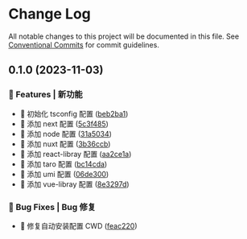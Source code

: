 # Change Log

All notable changes to this project will be documented in this file.
See [Conventional Commits](https://conventionalcommits.org) for commit guidelines.

## 0.1.0 (2023-11-03)

### 🎸 Features | 新功能

- 🎸 初始化 tsconfig 配置 ([beb2ba1](https://github.com/draco-china/draco-lab/blob/main/tools/tsconfig/commit/beb2ba19347c3403151040029f407bbce8150547))
- 🎸 添加 next 配置 ([5c3f485](https://github.com/draco-china/draco-lab/blob/main/tools/tsconfig/commit/5c3f48540e54471129a7ae38cae4afa588fc589a))
- 🎸 添加 node 配置 ([31a5034](https://github.com/draco-china/draco-lab/blob/main/tools/tsconfig/commit/31a50347c973acdb72d720e928eebd49498d8d4b))
- 🎸 添加 nuxt 配置 ([3b36ccb](https://github.com/draco-china/draco-lab/blob/main/tools/tsconfig/commit/3b36ccbe694bc574578bcab7d120a427b50bd349))
- 🎸 添加 react-libray 配置 ([aa2ce1a](https://github.com/draco-china/draco-lab/blob/main/tools/tsconfig/commit/aa2ce1ae9a54cdfd842084efdaa60628d36a6318))
- 🎸 添加 taro 配置 ([bc14cda](https://github.com/draco-china/draco-lab/blob/main/tools/tsconfig/commit/bc14cda81f774497e9c7b95d01bcccf1d4b32fd5))
- 🎸 添加 umi 配置 ([06de300](https://github.com/draco-china/draco-lab/blob/main/tools/tsconfig/commit/06de30062e96630e4b130a8f41f748f4f717bf7e))
- 🎸 添加 vue-libray 配置 ([8e3297d](https://github.com/draco-china/draco-lab/blob/main/tools/tsconfig/commit/8e3297d415c33257c8556e0a6c746408f552e67c))

### 🐛 Bug Fixes | Bug 修复

- 🐛 修复自动安装配置 CWD ([feac220](https://github.com/draco-china/draco-lab/blob/main/tools/tsconfig/commit/feac2200304ed9fb9faa7e8346ff271b0823f553))
